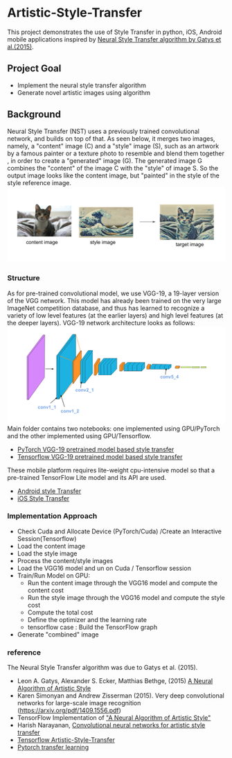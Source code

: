 # Artistic-Style-Transfer
This project demonstrates the use of Style Transfer in python, iOS, Android mobile applications inspired by [Neural Style Transfer algorithm by Gatys et al.(2015)](https://arxiv.org/abs/1508.06576).

## Project Goal 
- Implement the neural style transfer algorithm
- Generate novel artistic images using algorithm

## Background
Neural Style Transfer (NST) uses a previously trained convolutional network, and builds on top of that. As seen below, it merges two images, namely, a "content" image (C) and a "style" image (S), such as an artwork by a famous painter or a texture photo to resemble and blend them together , in order to create a "generated" image (G). The generated image G combines the "content" of the image C with the "style" of image S. So the output image looks like the content image, but "painted" in the style of the style reference image.
![example](style_tx_cat.png)

### Structure 
As for pre-trained convolutional model, we use VGG-19, a 19-layer version of the VGG network. This model has already been trained on the very large ImageNet competition database, and thus has learned to recognize a variety of low level features (at the earlier layers) and high level features (at the deeper layers).
VGG-19 network architecture looks as follows: 
![VGG-19](vgg19_convlayers.png)
Main folder contains two notebooks: one implemented using GPU/PyTorch and the other implemented using GPU/Tensorflow. 
* [PyTorch VGG-19 pretrained model based style transfer](Style_Transfer_PyTorch.ipynb)
* [Tensorflow VGG-19 pretrained model based style transfer](Style_Transfer_Tensorflow.ipynb)
<!-- TODO --> 
These mobile platform requires lite-weight cpu-intensive model so that a pre-trained TensorFlow Lite model and its API are used. 
* [Android style Transfer](/android/README.md)
* [iOS Style Transfer](/ios/README.md)

### Implementation Approach
- Check Cuda and Allocate Device (PyTorch/Cuda) /Create an Interactive Session(Tensorflow) 
- Load the content image
- Load the style image
- Process the content/style images 
- Load the VGG16 model and un on Cuda / Tensorflow session
- Train/Run Model on GPU:
  - Run the content image through the VGG16 model and compute the content cost
  - Run the style image through the VGG16 model and compute the style cost
  - Compute the total cost
  - Define the optimizer and the learning rate
  - tensorflow case : Build the TensorFlow graph
- Generate "combined" image

### reference 
The Neural Style Transfer algorithm was due to Gatys et al. (2015). 
* Leon A. Gatys, Alexander S. Ecker, Matthias Bethge, (2015) [A Neural Algorithm of Artistic Style](https://arxiv.org/abs/1508.06576)
* Karen Simonyan and Andrew Zisserman (2015). Very deep convolutional networks for large-scale image recognition (https://arxiv.org/pdf/1409.1556.pdf)
* TensorFlow Implementation of ["A Neural Algorithm of Artistic Style"](http://www.chioka.in/tensorflow-implementation-neural-algorithm-of-artistic-style)
* Harish Narayanan, [Convolutional neural networks for artistic style transfer](https://harishnarayanan.org/writing/artistic-style-transfer/)
* [Tensorflow Artistic-Style-Transfer](https://www.tensorflow.org/lite/models/style_transfer/overview)
* [Pytorch transfer learning](https://pytorch.org/tutorials/beginner/transfer_learning_tutorial.html)
